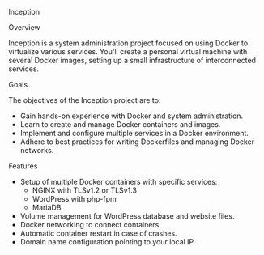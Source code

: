 Inception

Overview

Inception is a system administration project focused on using Docker to virtualize various services. You'll create a personal virtual machine with several Docker images, setting up a small infrastructure of interconnected services.

Goals

The objectives of the Inception project are to:

- Gain hands-on experience with Docker and system administration.
- Learn to create and manage Docker containers and images.
- Implement and configure multiple services in a Docker environment.
- Adhere to best practices for writing Dockerfiles and managing Docker networks.

Features

- Setup of multiple Docker containers with specific services:
  - NGINX with TLSv1.2 or TLSv1.3
  - WordPress with php-fpm
  - MariaDB
- Volume management for WordPress database and website files.
- Docker networking to connect containers.
- Automatic container restart in case of crashes.
- Domain name configuration pointing to your local IP.
